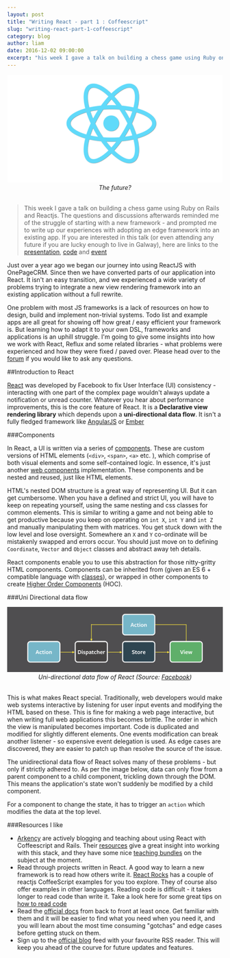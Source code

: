 ```yaml
---
layout: post
title: "Writing React - part 1 : Coffeescript"
slug: "writing-react-part-1-coffeescript"
category: blog
author: liam
date: 2016-12-02 09:00:00
excerpt: "his week I gave a talk on building a chess game using Ruby on Rails and Reactjs..."
---
```




<div style="text-align: center; margin: 0 auto;">
  <img src="/img/react/react.png" class="img-responsive" alt="Delivery time!" />
  <em>The future?</em>
</div>
<br />

>This week I gave a talk on building a chess game using Ruby on Rails and Reactjs. The questions and discussions afterwards reminded me of the struggle of starting with a new framework - and prompted me to write up our experiences with adopting an edge framework into an existing app.
>If you are interested in this talk (or even attending any future if you are lucky enough to live in Galway), here are links to the [presentation][1], [code][2] and [event][3]

Just over a year ago we began our journey into using ReactJS with OnePageCRM. Since then we have converted parts of our application into React. It isn't an easy transition, and we experienced a wide variety of problems trying to integrate a new view rendering framework into an existing application without a full rewrite.

One problem with most JS frameworks is a lack of resources on how to design, build and  implement non-trivial systems. Todo list and example apps are all great for showing off how great / easy efficient your framework is. But learning how to adapt it to your own DSL, frameworks and applications is an uphill struggle. I'm going to give some insights into how we work with React, Reflux and some related libraries - what problems were experienced and how they were fixed / paved over. Please head over to the [forum][1] if you would like to ask any questions.


##Introduction to React


[React][5] was developed by Facebook to fix User Interface (UI) consistency - interacting with one part of the complex page wouldn't always update a notification or unread counter.
Whatever you hear about performance improvements, this is the core feature of React. It is a **Declarative view rendering library** which depends upon a **uni-directional data flow**. It isn't a fully fledged framework like [AngularJS][6] or [Ember][7]




###Components

In React, a UI is written via a series of [components][8]. These are custom versions of HTML elements (`<div>`, `<span>`, `<a>` etc. ), which comprise of both visual elements and some self-contained logic. In essence, it's just another [web components][9] implementation. These components and be nested and reused, just like HTML elements.

HTML's nested DOM structure is a great way of representing UI. But it can get cumbersome. When you have a defined and strict UI, you will have to keep on repeating yourself, using the same nesting and css classes for common elements.
This is similar to writing a game and not being able to get productive because you keep on operating on `int X`, `int Y` and `int Z` and manually manipulating them with matrices. You get stuck down with the low level and lose oversight. Somewhere an `X` and `Y` co-ordinate will be mistakenly swapped and errors occur. You should just move on to defining `Coordinate`, `Vector` and `Object` classes and abstract away teh details.

React components enable you to use this abstraction for those nitty-gritty HTML components. Components can be inherited from (given an ES 6 + compatible language with [classes][10]), or wrapped in other components to create [Higher Order Components][11] (HOC).


###Uni Directional data flow

<div style="text-align: center">
<img src="/img/react/react-flow-diagram.png" class="img-responsive" alt="Delivery time!" />
<em>Uni-directional data flow of React (Source: <a href="https://facebook.github.io/flux/docs/overview.html">Facebook</a>)</em>
</div>
<br />


This is what makes React special. Traditionally, web developers would make web systems interactive by listening for user input events and modifying the HTML based on these. This is fine for making a web page interactive, but when writing full web applications this becomes brittle. The order in which the view is manipulated becomes important. Code is duplicated and modified for slightly different elements. One events modification can break another listener - so expensive event delegation is used. As edge cases are discovered, they are easier to patch up than resolve the source of the issue.

The unidirectional data flow of React solves many of these problems - but only if strictly adhered to. As per the image below, data can only flow from a parent component to a child component, trickling down through the DOM. This means the application's state won't suddenly be modified by a child component.

For a component to change the state, it has to trigger an `action` which modifies the data at the top level.




###Resources I like

- [Arkency][19] are actively blogging and teaching about using React with Coffeescript and Rails. Their [resources][20] give a great insight into working with this stack, and they have some nice [teaching bundles][21] on the subject at the moment.
- Read through projects written in React. A good way to learn a new framework is to read how others write it. [React Rocks][22] has a couple of reactjs CoffeeScript examples for you too explore. They of course also offer examples in other languages. Reading code is difficult - it takes longer to read code than write it. Take a look here for some great tips on [how to read code][23]
- Read the [official docs][24] from back to front at least once. Get familiar with them and it will be easier to find what you need when you need it, and you will learn about the most time consuming "gotchas" and edge cases before getting stuck on them.
- Sign up to the [official blog][25] feed with your favourite RSS reader. This will keep you ahead of the courve for future updates and features.






[1]: https://drive.google.com/file/d/0B-mJaOUNSKhlS1BPM1dwRGpzeXc/view?usp=sharing
[2]: https://github.com/caffeinated-tech/board-game-demo
[3]: https://www.meetup.com/rubyreact/events/235620726/
[4]: http://forum.developer.onepagecrm.com/
[5]: https://facebook.github.io/react/
[6]: https://angularjs.org/
[7]: http://emberjs.com/
[8]: https://facebook.github.io/react/docs/react-component.html
[9]: http://webcomponents.org/
[10]: https://developer.mozilla.org/en/docs/Web/JavaScript/Reference/Classes
[11]: https://medium.com/@franleplant/react-higher-order-components-in-depth-cf9032ee6c3e#.dn2vt0pcx

[19]: http://arkency.com/
[20]: http://blog.arkency.com/2015/11/arkency-react-dot-js-resources/
[21]: http://reactkungfu.us5.list-manage.com/track/click?u=1bb42b52984bfa86e2ce35215&id=97a84b772b&e=fe17aeabeb
[22]: https://react.rocks/tag/CoffeeScript
[23]: http://www.skorks.com/2010/05/why-i-love-reading-other-peoples-code-and-you-should-too/
[24]: https://facebook.github.io/react/docs/hello-world.html
[25]: https://facebook.github.io/react/feed.xml



